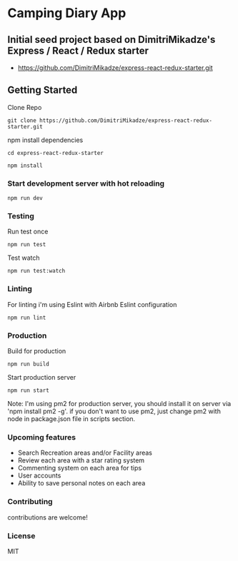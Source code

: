 # Camping Diary App

## Initial seed project based on DimitriMikadze's Express / React / Redux starter

- https://github.com/DimitriMikadze/express-react-redux-starter.git

## Getting Started

Clone Repo

````
git clone https://github.com/DimitriMikadze/express-react-redux-starter.git
````

npm install dependencies

````
cd express-react-redux-starter 

npm install
````

### Start development server with hot reloading

````
npm run dev
````

### Testing

Run test once

````
npm run test
````

Test watch

````
npm run test:watch
````

### Linting

For linting i'm using Eslint with Airbnb Eslint configuration

````
npm run lint
````

### Production

Build for production

````
npm run build
````

Start production server

````
npm run start
````

Note: I'm using pm2 for production server, you should install it on server via 'npm install pm2 -g'.
if you don't want to use pm2, just change pm2 with node in package.json file in scripts section.

### Upcoming features

- Search Recreation areas and/or Facility areas
- Review each area with a star rating system
- Commenting system on each area for tips
- User accounts
- Ability to save personal notes on each area

### Contributing

contributions are welcome!

### License

MIT
